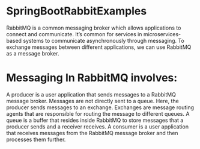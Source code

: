 # SpringBootRabbitExamples
RabbitMQ is a common messaging broker which allows applications to connect and communicate. 
It’s common for services in microservices-based systems to communicate asynchronously through messaging.
To exchange messages between different applications, we can use RabbitMQ as a message broker.
# Messaging In RabbitMQ involves:

A producer is a user application that sends messages to a RabbitMQ message broker. Messages are not directly sent to a queue. Here, the producer sends messages to an exchange. 
Exchanges are message routing agents that are responsible for routing the message to different queues.
A queue is a buffer that resides inside RabbitMQ to store messages that a producer sends and a receiver receives.
A consumer is a user application that receives messages from the RabbitMQ message broker and then processes them further.